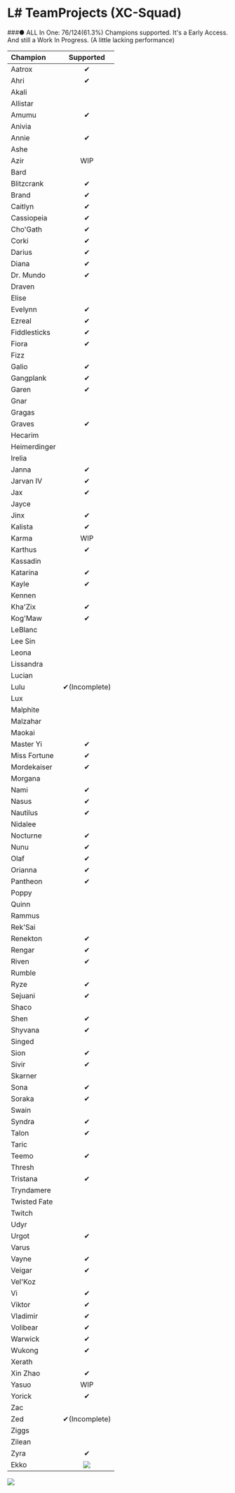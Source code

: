 # L# TeamProjects (XC-Squad)
###● ALL In One: 76/124(61.3%) Champions supported.
It's a Early Access. And still a Work In Progress. (A little lacking performance)

|Champion|Supported|
|:-----|:-----:|
|Aatrox|✔|
|Ahri|✔|
|Akali|　|
|Allistar|　|
|Amumu|✔|
|Anivia|　|
|Annie|✔|
|Ashe|　|
|Azir|WIP|
|Bard|　|
|Blitzcrank|✔|
|Brand|✔|
|Caitlyn|✔|
|Cassiopeia|✔|
|Cho'Gath|✔|
|Corki|✔|
|Darius|✔|
|Diana|✔|
|Dr. Mundo|✔|
|Draven|　|
|Elise|　|
|Evelynn|✔|
|Ezreal|✔|
|Fiddlesticks|✔|
|Fiora|✔|
|Fizz|　|
|Galio|✔|
|Gangplank|✔|
|Garen|✔|
|Gnar|　|
|Gragas|　|
|Graves|✔|
|Hecarim|　|
|Heimerdinger|　|
|Irelia|　|
|Janna|✔|
|Jarvan IV|✔|
|Jax|✔|
|Jayce|　|
|Jinx|✔|
|Kalista|✔|
|Karma|WIP|
|Karthus|✔|
|Kassadin|　|
|Katarina|✔|
|Kayle|✔|
|Kennen|　|
|Kha'Zix|✔|
|Kog'Maw|✔|
|LeBlanc|　|
|Lee Sin|　|
|Leona|　|
|Lissandra|　|
|Lucian|　|
|Lulu|✔(Incomplete)|
|Lux|　|
|Malphite|　|
|Malzahar|　|
|Maokai|　|
|Master Yi|✔|
|Miss Fortune|✔|
|Mordekaiser|✔|
|Morgana|　|
|Nami|✔|
|Nasus|✔|
|Nautilus|✔|
|Nidalee|　|
|Nocturne|✔|
|Nunu|✔|
|Olaf|✔|
|Orianna|✔|
|Pantheon|✔|
|Poppy|　|
|Quinn|　|
|Rammus|　|
|Rek'Sai|　|
|Renekton|✔|
|Rengar|✔|
|Riven|✔|
|Rumble|　|
|Ryze|✔|
|Sejuani|✔|
|Shaco|　|
|Shen|✔|
|Shyvana|✔|
|Singed|　|
|Sion|✔|
|Sivir|✔|
|Skarner|　|
|Sona|✔|
|Soraka|✔|
|Swain|　|
|Syndra|✔|
|Talon|✔|
|Taric|　|
|Teemo|✔|
|Thresh|　|
|Tristana|✔|
|Tryndamere|　|
|Twisted Fate|　|
|Twitch|　|
|Udyr|　|
|Urgot|✔|
|Varus|　|
|Vayne|✔|
|Veigar|✔|
|Vel'Koz|　|
|Vi|✔|
|Viktor|✔|
|Vladimir|✔|
|Volibear|✔|
|Warwick|✔|
|Wukong|✔|
|Xerath|　|
|Xin Zhao|✔|
|Yasuo|WIP|
|Yorick|✔|
|Zac|　|
|Zed|✔(Incomplete)|
|Ziggs|　|
|Zilean|　|
|Zyra|✔|
|Ekko|![](https://cdn.joduska.me/forum/public/style_emoticons/default/kappa.png)|

![](https://cdn.joduska.me/forum/public/style_emoticons/default/cat_lazy.gif)
